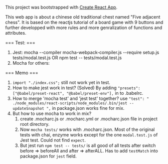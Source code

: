 This project was bootstrapped with [Create React App](https://github.com/facebookincubator/create-react-app).

This web app is about a chinese old traditional chest named "Five adjacent chess".
It is based on the reactjs tutorial of a board game with 9 buttons and further
developped with more rules and more genralization of functions and attributes.

=== Test: ===

1. Jest:
   mocha --compiler mocha-webpack-compiler.js --require setup.js tests/modal.test.js OR
   npm test -- tests/modal.test.js
2. Mocha for others:

=== Memo ===

1. `import "./index.css";` still not work yet in test.
2. How to make jest work in test? (Solved)
   By adding `"presets": ["@babel/preset-react", "@babel/preset-env"],` in to .babelrc.
3. How to merge 'mocha test' and 'jest test' together?
   use `"test": " ./node_modules/react-scripts/node_modules/.bin/jest --updateSnapshot ",` in package.json works fine for mix.
4. But how to use mocha to work in mix?
   1. create .mocharc.js or .mocharc.yml or .mocharc.json file in project root directory.
   2. Now `mocha tests/` works with .mocharc.json. Most of the original tests with chai, enzyme works except for the one `modal.test.js` of Jest test. Could not find `expect`.
   3. But jest run `npm test -- tests/` is all good of all tests after switch before => beforeAll and after => afterALL. Has to add `testMatch` into package.json for `jest` field.
